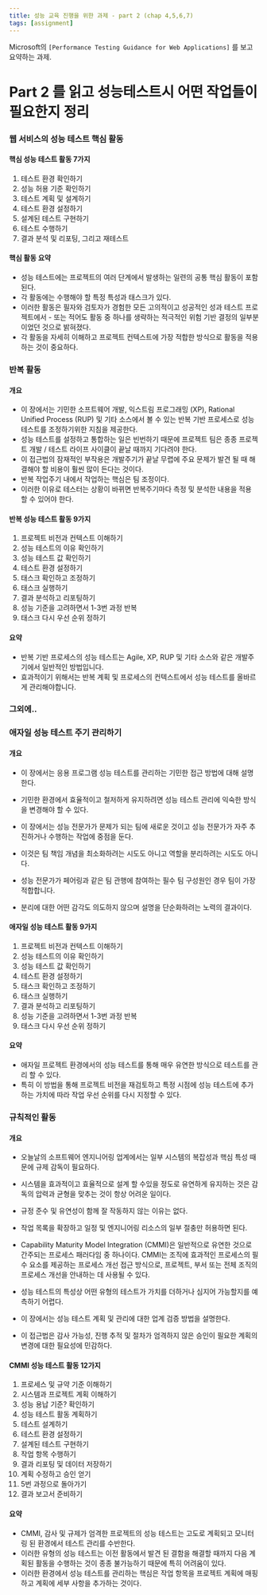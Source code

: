 ```yaml
---
title: 성능 교육 진행을 위한 과제 - part 2 (chap 4,5,6,7)
tags: [assignment]
---
```


Microsoft의 `[Performance Testing Guidance for Web Applications]` 를 보고 요약하는 과제.

# Part 2 를 읽고 성능테스트시 어떤 작업들이 필요한지 정리

### 웹 서비스의 성능 테스트 핵심 활동
#### 핵심 성능 테스트 활동 7가지
1. 테스트 환경 확인하기
2. 성능 허용 기준 확인하기
3. 테스트 계획 및 설계하기
4. 테스트 환경 설정하기
5. 설계된 테스트 구현하기
6. 테스트 수행하기
7. 결과 분석 및 리포팅, 그리고 재테스트

#### 핵심 활동 요약
- 성능 테스트에는 프로젝트의 여러 단계에서 발생하는 일련의 공통 핵심 활동이 포함된다.
- 각 활동에는 수행해야 할 특정 특성과 태스크가 있다.
- 이러한 활동은 필자와 검토자가 경험한 모든 고의적이고 성공적인 성과 테스트 프로젝트에서 - 또는 적어도 활동 중 하나를 생략하는 적극적인 위험 기반 결정의 일부분이었던 것으로 밝혀졌다.
- 각 활동을 자세히 이해하고 프로젝트 컨텍스트에 가장 적합한 방식으로 활동을 적용하는 것이 중요하다.

### 반복 활동
#### 개요
- 이 장에서는 기민한 소프트웨어 개발, 익스트림 프로그래밍 (XP), Rational Unified Process (RUP) 및 기타 소스에서 볼 수 있는 반복 기반 프로세스로 성능 테스트를 조정하기위한 지침을 제공한다.
- 성능 테스트를 설정하고 통합하는 일은 빈번하기 때문에 프로젝트 팀은 종종 프로젝트 개발 / 테스트 라이프 사이클이 끝날 때까지 기다려야 한다.
- 이 접근법의 잠재적인 부작용은 개발주기가 끝날 무렵에 주요 문제가 발견 될 때 해결해야 할 비용이 훨씬 많이 든다는 것이다.
- 반복 작업주기 내에서 작업하는 핵심은 팀 조정이다.
- 이러한 이유로 테스터는 상황이 바뀌면 반복주기마다 측정 및 분석한 내용을 적용 할 수 있어야 한다.

#### 반복 성능 테스트 활동 9가지
1. 프로젝트 비전과 컨텍스트 이해하기
2. 성능 테스트의 이유 확인하기
3. 성능 테스트 값 확인하기
4. 테스트 환경 설정하기
5. 태스크 확인하고 조정하기
6. 태스크 실행하기
7. 결과 분석하고 리포팅하기
8. 성능 기준을 고려하면서 1-3번 과정 반복
9. 태스크 다시 우선 순위 정하기

#### 요약
- 반복 기반 프로세스의 성능 테스트는 Agile, XP, RUP 및 기타 소스와 같은 개발주기에서 일반적인 방법입니다.
- 효과적이기 위해서는 반복 계획 및 프로세스의 컨텍스트에서 성능 테스트를 올바르게 관리해야합니다.

### 그외에..
### 애자일 성능 테스트 주기 관리하기
#### 개요
- 이 장에서는 응용 프로그램 성능 테스트를 관리하는 기민한 접근 방법에 대해 설명한다.
- 기민한 환경에서 효율적이고 철저하게 유지하려면 성능 테스트 관리에 익숙한 방식을 변경해야 할 수 있다.

- 이 장에서는 성능 전문가가 문제가 되는 팀에 새로운 것이고 성능 전문가가 자주 추진하거나 수행하는 작업에 중점을 둔다.
- 이것은 팀 책임 개념을 최소화하려는 시도도 아니고 역할을 분리하려는 시도도 아니다.
- 성능 전문가가 페어링과 같은 팀 관행에 참여하는 필수 팀 구성원인 경우 팀이 가장 적합합니다.
- 분리에 대한 어떤 감각도 의도하지 않으며 설명을 단순화하려는 노력의 결과이다.

#### 애자일 성능 테스트 활동 9가지
  1. 프로젝트 비전과 컨텍스트 이해하기
  2. 성능 테스트의 이유 확인하기
  3. 성능 테스트 값 확인하기
  4. 테스트 환경 설정하기
  5. 태스크 확인하고 조정하기
  6. 태스크 실행하기
  7. 결과 분석하고 리포팅하기
  8. 성능 기준을 고려하면서 1-3번 과정 반복
  9. 태스크 다시 우선 순위 정하기

#### 요약
- 애자일 프로젝트 환경에서의 성능 테스트를 통해 매우 유연한 방식으로 테스트를 관리 할 수 ​​있다.
- 특히 이 방법을 통해 프로젝트 비전을 재검토하고 특정 시점에 성능 테스트에 추가하는 가치에 따라 작업 우선 순위를 다시 지정할 수 있다.


### 규칙적인 활동
#### 개요
- 오늘날의 소프트웨어 엔지니어링 업계에서는 일부 시스템의 복잡성과 핵심 특성 때문에 규제 감독이 필요하다.
- 시스템을 효과적이고 효율적으로 설계 할 수있을 정도로 유연하게 유지하는 것은 감독의 압력과 균형을 맞추는 것이 항상 어려운 일이다.
- 규정 준수 및 유연성이 함께 잘 작동하지 않는 이유는 없다.
- 작업 목록을 확장하고 일정 및 엔지니어링 리소스의 일부 절충만 허용하면 된다.

- Capability Maturity Model Integration (CMMI)은 일반적으로 유연한 것으로 간주되는 프로세스 패러다임 중 하나이다. CMMI는 조직에 효과적인 프로세스의 필수 요소를 제공하는 프로세스 개선 접근 방식으로, 프로젝트, 부서 또는 전체 조직의 프로세스 개선을 안내하는 데 사용될 수 있다.

- 성능 테스트의 특성상 어떤 유형의 테스트가 가치를 더하거나 심지어 가능할지를 예측하기 어렵다.
- 이 장에서는 성능 테스트 계획 및 관리에 대한 업계 검증 방법을 설명한다.
- 이 접근법은 감사 가능성, 진행 추적 및 절차가 엄격하지 않은 승인이 필요한 계획의 변경에 대한 필요성에 민감하다.

#### CMMI 성능 테스트 활동 12가지
  1. 프로세스 및 규약 기준 이해하기
  2. 시스템과 프로젝트 계획 이해하기
  3. 성능 용납 기준? 확인하기
  4. 성능 테스트 활동 계획하기
  5. 테스트 설계하기
  6. 테스트 환경 설정하기
  7. 설계된 테스트 구현하기
  8. 작업 항목 수행하기
  9. 결과 리포팅 및 데이터 저장하기
  10. 계획 수정하고 승인 얻기
  11. 5번 과정으로 돌아가기
  12. 결과 보고서 준비하기

#### 요약
- CMMI, 감사 및 규제가 엄격한 프로젝트의 성능 테스트는 고도로 계획되고 모니터링 된 환경에서 테스트 관리를 수반한다.
- 이러한 유형의 성능 테스트는 이전 활동에서 발견 된 결함을 해결할 때까지 다음 계획된 활동을 수행하는 것이 종종 불가능하기 때문에 특히 어려움이 있다.
- 이러한 환경에서 성능 테스트를 관리하는 핵심은 작업 항목을 프로젝트 계획에 매핑하고 계획에 세부 사항을 추가하는 것이다.
